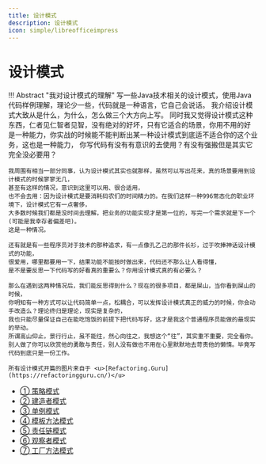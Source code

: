 ```yaml
---
title: 设计模式
description: 设计模式
icon: simple/libreofficeimpress
---
```


# 设计模式

!!! Abstract "我对设计模式的理解"
    写一些Java技术相关的设计模式，使用Java代码样例理解，理论少一些，代码就是一种语言，它自己会说话。
    我介绍设计模式大致从是什么，为什么，怎么做三个大方向上写。
    同时我又觉得设计模式这种东西，仁者见仁智者见智，没有绝对的好坏，只有它适合的场景，你用不用的好
    是一种能力，你实战的时候能不能判断出某一种设计模式到底适不适合你的这个业务，这也是一种能力，
    你写代码有没有有意识的去使用？有没有强搬但是其实它完全没必要用？

    我周围有相当一部分同事，认为设计模式其实也就那样，虽然可以写出花来，真的场景要用到设计模式的时候寥寥无几，
    甚至有这样的情况，意识到这里可以用、很合适用，
    也不会去用：因为设计模式是要消耗码农们的时间精力的。在我们这样一种996常态化的职业环境下，设计模式它有一点奢侈，
    大多数时候我们都是没时间去理解，把业务的功能实现才是第一位的，写完一个需求就是下一个(可能是我幸存者偏差吧)。
    这是一种情况。

    还有就是有一些程序员对于技术的那种追求，有一点像孔乙己的那件长衫，过于吹捧神话设计模式的功能，
    很爱用，哪里都要用一下，结果功能不能按时做出来，代码还不那么让人看得懂，
    是不是要反思一下代码写的好看真的重要么？你用设计模式真的有必要么？

    那么在遇到这两种情况后，我们能反思得到什么？现在的很多项目，都是屎山，当你看到屎山的时候，
    你明知有一种方式可以让代码简单一点，松耦合，可以发挥设计模式真正的威力的时候，你会动手改造么？理论终归是理论，现实是复杂的，
    我也只能尽量保证自己在能吃饱饭的前提下把代码写好，这才是我这个普通程序员能做的最现实的举动。
    所谓高山仰止，景行行止，虽不能往，然心向往之，我想这个“往”，其实重不重要，完全看你。
    别人做了你可以欣赏他的勇敢与责任，别人没有做也不用在心里默默地去苛责他的懒惰。毕竟写代码到底只是一份工作。

    所有设计模式开篇的图片来自于 <u>[Refactoring.Guru](https://refactoringguru.cn/)</u>

- <a class="navigation" href="策略模式/">① 策略模式</a>
- <a class="navigation" href="建造者模式/">② 建造者模式</a>
- <a class="navigation" href="单例模式/">③ 单例模式</a>
- <a class="navigation" href="模板方法模式/">④ 模板方法模式</a>
- <a class="navigation" href="责任链模式/">⑤ 责任链模式</a>
- <a class="navigation" href="观察者模式/">⑥ 观察者模式</a>
- <a class="navigation" href="工厂方法模式/">⑦ 工厂方法模式</a>